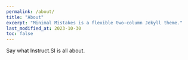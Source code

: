 ```yaml
---
permalink: /about/
title: "About"
excerpt: "Minimal Mistakes is a flexible two-column Jekyll theme."
last_modified_at: 2023-10-30
toc: false
---
```

Say what Instruct.SI is all about.
